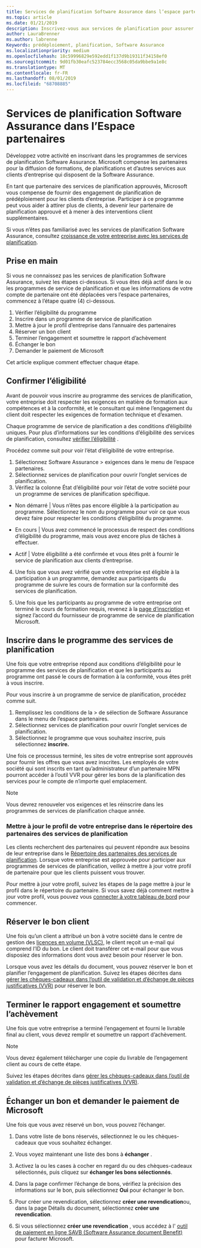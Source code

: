 ```yaml
---
title: Services de planification Software Assurance dans l’espace partenaires | Espace partenaires
ms.topic: article
ms.date: 01/21/2019
description: Inscrivez-vous aux services de planification pour assurer la planification de prédéploiement pour les clients d’entreprise
author: LauraBrenner
ms.author: labrenne
Keywords: prédéploiement, planification, Software Assurance
ms.localizationpriority: medium
ms.openlocfilehash: 18c59996829e592edd1f137d9b19311f34158ef0
ms.sourcegitcommit: 9d01fb30eafc523784ecc3568c05da9bbe9a1e8c
ms.translationtype: MT
ms.contentlocale: fr-FR
ms.lasthandoff: 08/01/2019
ms.locfileid: "68708885"
---
```

# <a name="software-assurance-planning-services-in-partner-center"></a>Services de planification Software Assurance dans l’Espace partenaires

Développez votre activité en inscrivant dans les programmes de services de planification Software Assurance. Microsoft compense les partenaires pour la diffusion de formations, de planifications et d’autres services aux clients d’entreprise qui disposent de la Software Assurance.

En tant que partenaire des services de planification approuvés, Microsoft vous compense de fournir des engagement de planification de prédéploiement pour les clients d’entreprise. Participer à ce programme peut vous aider à attirer plus de clients, à devenir leur partenaire de planification approuvé et à mener à des interventions client supplémentaires.

Si vous n’êtes pas familiarisé avec les services de planification Software Assurance, consultez [croissance de votre entreprise avec les services de planification](https://planningservices.partners.extranet.microsoft.com/en/Pages/default.aspx).


## <a name="get-started"></a>Prise en main

Si vous ne connaissez pas les services de planification Software Assurance, suivez les étapes ci-dessous. Si vous êtes déjà actif dans le ou les programmes de service de planification et que les informations de votre compte de partenaire ont été déplacées vers l’espace partenaires, commencez à l’étape quatre (4) ci-dessous. 

1. Vérifier l’éligibilité du programme 
2. Inscrire dans un programme de service de planification
3. Mettre à jour le profil d’entreprise dans l’annuaire des partenaires
4. Réserver un bon client 
5. Terminer l’engagement et soumettre le rapport d’achèvement
6. Échanger le bon 
7. Demander le paiement de Microsoft

Cet article explique comment effectuer chaque étape.

## <a name="confirm-eligibility"></a>Confirmer l’éligibilité

Avant de pouvoir vous inscrire au programme des services de planification, votre entreprise doit respecter les exigences en matière de formation aux compétences et à la conformité, et le consultant qui mène l’engagement du client doit respecter les exigences de formation technique et d’examen. 

Chaque programme de service de planification a des conditions d’éligibilité uniques. Pour plus d’informations sur les conditions d’éligibilité des services de planification, consultez [vérifier l’éligibilité](https://planningservices.partners.extranet.microsoft.com/en/Pages/partnereligibilityrequirements.aspx) .

Procédez comme suit pour voir l’état d’éligibilité de votre entreprise.

1. Sélectionnez Software Assurance > exigences dans le menu de l’espace partenaires. 
2. Sélectionnez services de planification pour ouvrir l’onglet services de planification.
3. Vérifiez la colonne État d’éligibilité pour voir l’état de votre société pour un programme de services de planification spécifique. 

- Non démarré | Vous n’êtes pas encore éligible à la participation au programme. Sélectionnez le nom du programme pour voir ce que vous devez faire pour respecter les conditions d’éligibilité du programme.

- En cours | Vous avez commencé le processus de respect des conditions d’éligibilité du programme, mais vous avez encore plus de tâches à effectuer.

- Actif | Votre éligibilité a été confirmée et vous êtes prêt à fournir le service de planification aux clients d’entreprise. 

4. Une fois que vous avez vérifié que votre entreprise est éligible à la participation à un programme, demandez aux participants du programme de suivre les cours de formation sur la conformité des services de planification. 

5. Une fois que les participants au programme de votre entreprise ont terminé le cours de formation requis, revenez à la [page d’inscription](https://planningservices.partners.extranet.microsoft.com/en/Pages/GetRegistered.aspx) et signez l’accord du fournisseur de programme de service de planification Microsoft. 

## <a name="enroll-in-the-planning-services-program"></a>Inscrire dans le programme des services de planification

Une fois que votre entreprise répond aux conditions d’éligibilité pour le programme des services de planification et que les participants au programme ont passé le cours de formation à la conformité, vous êtes prêt à vous inscrire. 

Pour vous inscrire à un programme de service de planification, procédez comme suit.

1. Remplissez les conditions de la > de sélection de Software Assurance dans le menu de l’espace partenaires. 
2. Sélectionnez services de planification pour ouvrir l’onglet services de planification.
3. Sélectionnez le programme que vous souhaitez inscrire, puis sélectionnez **inscrire.**

Une fois ce processus terminé, les sites de votre entreprise sont approuvés pour fournir les offres que vous avez inscrites. Les employés de votre société qui sont inscrits en tant qu’administrateur d’un partenaire MPN pourront accéder à l’outil VVR pour gérer les bons de la planification des services pour le compte de n’importe quel emplacement.
>[!Note]
> Vous devrez renouveler vos exigences et les réinscrire dans les programmes de services de planification chaque année.

### <a name="update-your-companys-profile-in-the-planning-services-partner-directory"></a>Mettre à jour le profil de votre entreprise dans le répertoire des partenaires des services de planification 

Les clients recherchent des partenaires qui peuvent répondre aux besoins de leur entreprise dans le [Répertoire des partenaires des services de planification](https://directory.partners.extranet.microsoft.com/psbproviders/). Lorsque votre entreprise est approuvée pour participer aux programmes de services de planification, veillez à mettre à jour votre profil de partenaire pour que les clients puissent vous trouver. 

Pour mettre à jour votre profil, suivez les étapes de la page mettre à jour le profil dans le répertoire du partenaire. Si vous savez déjà comment mettre à jour votre profil, vous pouvez vous [connecter à votre tableau de bord](https://planningservices.partners.extranet.microsoft.com/en/Pages/dashboard.aspx) pour commencer.  

## <a name="reserve-customer-voucher"></a>Réserver le bon client

Une fois qu’un client a attribué un bon à votre société dans le centre de gestion des [licences en volume (VLSC)](https://www.microsoft.com/Licensing/servicecenter/default.aspx), le client reçoit un e-mail qui comprend l’ID du bon. Le client doit transférer cet e-mail pour que vous disposiez des informations dont vous avez besoin pour réserver le bon. 

Lorsque vous avez les détails du document, vous pouvez réserver le bon et planifier l’engagement de planification. Suivez les étapes décrites dans [gérer les chèques-cadeaux dans l’outil de validation et d’échange de pièces justificatives (VVR)](voucher-validation-tool.md) pour réserver le bon.  

## <a name="complete-the-engagement-and-submit-completion-report"></a>Terminer le rapport engagement et soumettre l’achèvement

Une fois que votre entreprise a terminé l’engagement et fourni le livrable final au client, vous devez remplir et soumettre un rapport d’achèvement.

>[!NOTE]
> Vous devez également télécharger une copie du livrable de l’engagement client au cours de cette étape. 


Suivez les étapes décrites dans [gérer les chèques-cadeaux dans l’outil de validation et d’échange de pièces justificatives (VVR)](voucher-validation-tool.md).

## <a name="redeem-a-voucher-and-request-payment-from-microsoft"></a>Échanger un bon et demander le paiement de Microsoft

Une fois que vous avez réservé un bon, vous pouvez l’échanger. 

1. Dans votre liste de bons réservés, sélectionnez le ou les chèques-cadeaux que vous souhaitez échanger. 
2. Vous voyez maintenant une liste des bons à **échanger** .
3. Activez la ou les cases à cocher en regard du ou des chèques-cadeaux sélectionnés, puis cliquez sur **échanger les bons sélectionnés**.
4. Dans la page confirmer l’échange de bons, vérifiez la précision des informations sur le bon, puis sélectionnez **Oui** pour échanger le bon.

5. Pour créer une revendication, sélectionnez **créer une revendication**ou, dans la page Détails du document, sélectionnez **créer une revendication**.

6. Si vous sélectionnez **créer une revendication** , vous accédez à l' [outil de paiement en ligne SAVB (Software Assurance document Benefit)](https://planningservices.partners.extranet.microsoft.com/en/Pages/getpaid.aspx) pour facturer Microsoft.



